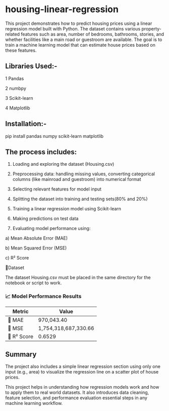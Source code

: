 # housing-linear-regression
This project demonstrates how to predict housing prices using a linear regression model built with Python. The dataset contains various property-related features such as area, number of bedrooms, bathrooms, stories, and whether facilities like a main road or guestroom are available.
The goal is to train a machine learning model that can estimate house prices based on these features.

Libraries Used:-
---------------

1  Pandas

2  numbpy

3  Scikit-learn

4  Matplotlib

Installation:-
------------

pip install pandas numpy scikit-learn matplotlib

The process includes:
------------------------------

1. Loading and exploring the dataset (Housing.csv)

2. Preprocessing data: handling missing values, converting categorical columns (like mainroad and guestroom) into numerical format

3. Selecting relevant features for model input

4. Splitting the dataset into training and testing sets(80% and 20%)

5. Training a linear regression model using Scikit-learn

6. Making predictions on test data

7. Evaluating model performance using:

a) Mean Absolute Error (MAE)

b) Mean Squared Error (MSE)

c) R² Score

📁Dataset

The dataset Housing.csv must be placed in the same directory for the notebook or script to work.

### 📈 Model Performance Results

| Metric        | Value                  |
|---------------|------------------------|
| 🔹 MAE         | 970,043.40             |
| 🔹 MSE         | 1,754,318,687,330.66   |
| 🔹 R² Score    | 0.6529                 |

Summary
---------------
The project also includes a simple linear regression section using only one input (e.g., area) to visualize the regression line on a scatter plot of house prices.

This project helps in understanding how regression models work and how to apply them to real world datasets. It also introduces data cleaning, feature selection, and performance evaluation essential steps in any machine learning workflow.
